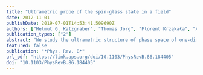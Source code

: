 ```yaml
---
title: "Ultrametric probe of the spin-glass state in a field"
date: 2012-11-01
publishDate: 2019-07-01T14:53:41.509690Z
authors: ["Helmut G. Katzgraber", "Thomas Jörg", "Florent Krząkała", "Alexander K. Hartmann"]
publication_types: ["2"]
abstract: "We study the ultrametric structure of phase space of one-dimensional Ising spin glasses with random power-law interaction in an external random field. Although in zero field the model in both the mean-field and non-mean-field universality classes shows an ultrametric signature [Phys. Rev. Lett. 102, 037207 (2009)], when a field is applied ultrametricity seems only present in the mean-field regime. The results for the non-mean-field case in an external field agree with data for spin glasses studied within the Migdal-Kadanoff approximation. Our results therefore suggest that the spin-glass state might be fragile to external fields below the upper critical dimension."
featured: false
publication: "*Phys. Rev. B*"
url_pdf: "https://link.aps.org/doi/10.1103/PhysRevB.86.184405"
doi: "10.1103/PhysRevB.86.184405"
---
```


